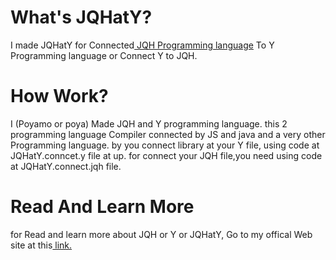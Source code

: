 # What's JQHatY?
I made JQHatY for Connected<a href="http:/jqh.loxblog.com"> JQH Programming language</a> To Y Programming language or Connect Y to JQH.
# How Work?
I (Poyamo or poya) Made JQH and Y programming language. this 2 programming language Compiler connected by JS and java and a very other Programming language. by you connect library at your Y file, using code at JQHatY.conncet.y file at up.
for connect your JQH file,you need using code at JQHatY.connect.jqh file.
# Read And Learn More
for Read and learn more about JQH or Y or JQHatY, Go to my offical Web site at this<a href="http://poyamo.loxblog.com/"> link.</a>
